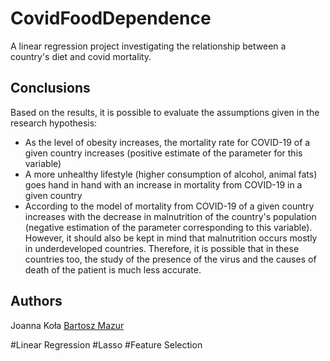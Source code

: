 # CovidFoodDependence
A linear regression project investigating the relationship between a country's diet and covid mortality. 

## Conclusions
Based on the results, it is possible to evaluate the assumptions given in the research hypothesis:

* As the level of obesity increases, the mortality rate for COVID-19 of a given country increases (positive estimate of the parameter for this variable)
* A more unhealthy lifestyle (higher consumption of alcohol, animal fats) goes hand in hand with an increase in mortality from COVID-19 in a given country
* According to the model of mortality from COVID-19 of a given country increases with the decrease in malnutrition of the country's population (negative estimation of the parameter corresponding to this variable). However, it should also be kept in mind that malnutrition occurs mostly in underdeveloped countries. Therefore, it is possible that in these countries too, the study of the presence of the virus and the causes of death of the patient is much less accurate.

## Authors
Joanna Koła 
[Bartosz Mazur](https://github.com/BartekM23)


#Linear Regression #Lasso #Feature Selection
